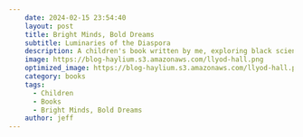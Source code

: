 ```yaml
---
    date: 2024-02-15 23:54:40
    layout: post
    title: Bright Minds, Bold Dreams
    subtitle: Luminaries of the Diaspora
    description: A children's book written by me, exploring black scientists, inventors, and technologists.
    image: https://blog-haylium.s3.amazonaws.com/llyod-hall.png
    optimized_image: https://blog-haylium.s3.amazonaws.com/llyod-hall.png
    category: books
    tags:
      - Children
      - Books
      - Bright Minds, Bold Dreams
    author: jeff
---
```

